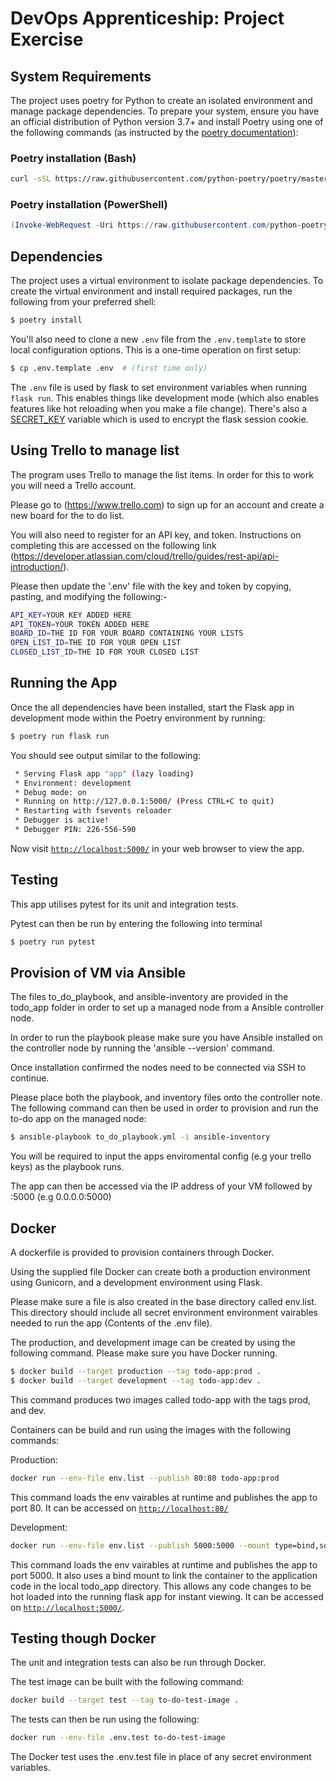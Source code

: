 # DevOps Apprenticeship: Project Exercise

## System Requirements

The project uses poetry for Python to create an isolated environment and manage package dependencies. To prepare your system, ensure you have an official distribution of Python version 3.7+ and install Poetry using one of the following commands (as instructed by the [poetry documentation](https://python-poetry.org/docs/#system-requirements)):

### Poetry installation (Bash)

```bash
curl -sSL https://raw.githubusercontent.com/python-poetry/poetry/master/install-poetry.py | python -
```

### Poetry installation (PowerShell)

```powershell
(Invoke-WebRequest -Uri https://raw.githubusercontent.com/python-poetry/poetry/master/install-poetry.py -UseBasicParsing).Content | python -
```

## Dependencies

The project uses a virtual environment to isolate package dependencies. To create the virtual environment and install required packages, run the following from your preferred shell:

```bash
$ poetry install
```

You'll also need to clone a new `.env` file from the `.env.template` to store local configuration options. This is a one-time operation on first setup:

```bash
$ cp .env.template .env  # (first time only)
```

The `.env` file is used by flask to set environment variables when running `flask run`. This enables things like development mode (which also enables features like hot reloading when you make a file change). There's also a [SECRET_KEY](https://flask.palletsprojects.com/en/1.1.x/config/#SECRET_KEY) variable which is used to encrypt the flask session cookie.

## Using Trello to manage list

The program uses Trello to manage the list items.  In order for this to work you will need a Trello account.

Please go to (https://www.trello.com) to sign up for an account and create a new board for the to do list.

You will also need to register for an API key, and token.  Instructions on completing this are accessed on the following link (https://developer.atlassian.com/cloud/trello/guides/rest-api/api-introduction/).

Please then update the '.env' file with the key and token by copying, pasting, and modifying the following:-

```bash
API_KEY=YOUR KEY ADDED HERE
API_TOKEN=YOUR TOKEN ADDED HERE
BOARD_ID=THE ID FOR YOUR BOARD CONTAINING YOUR LISTS
OPEN_LIST_ID=THE ID FOR YOUR OPEN LIST
CLOSED_LIST_ID=THE ID FOR YOUR CLOSED LIST
```
## Running the App

Once the all dependencies have been installed, start the Flask app in development mode within the Poetry environment by running:
```bash
$ poetry run flask run
```

You should see output similar to the following:
```bash
 * Serving Flask app "app" (lazy loading)
 * Environment: development
 * Debug mode: on
 * Running on http://127.0.0.1:5000/ (Press CTRL+C to quit)
 * Restarting with fsevents reloader
 * Debugger is active!
 * Debugger PIN: 226-556-590
```
Now visit [`http://localhost:5000/`](http://localhost:5000/) in your web browser to view the app.

## Testing

This app utilises pytest for its unit and integration tests.

Pytest can then be run by entering the following into terminal

```bash
$ poetry run pytest
```

## Provision of VM via Ansible

The files to_do_playbook, and ansible-inventory are provided in the todo_app folder in order to set up a managed node from a Ansible controller node.

In order to run the playbook please make sure you have Ansible installed on the controller node by running the 'ansible --version' command.

Once installation confirmed the nodes need to be connected via SSH to continue.

Please place both the playbook, and inventory files onto the controller note.  The following command can then be used in order to provision and run the to-do app on the managed node:

```bash
$ ansible-playbook to_do_playbook.yml -i ansible-inventory
```
You will be required to input the apps enviromental config (e.g your trello keys) as the playbook runs.

The app can then be accessed via the IP address of your VM followed by :5000 (e.g 0.0.0.0:5000)

## Docker

A dockerfile is provided to provision containers through Docker.  

Using the supplied file Docker can create both a production environment using Gunicorn, and a development environment using Flask.

Please make sure a file is also created in the base directory called env.list.  This directory should include all secret environment environment vairables needed to run the app (Contents of the .env file).

The production, and development image can be created by using the following command.  Please make sure you have Docker running.

```bash
$ docker build --target production --tag todo-app:prod .
$ docker build --target development --tag todo-app:dev .
```
This command produces two images called todo-app with the tags prod, and dev.

Containers can be build and run using the images with the following commands:

Production:
```bash
docker run --env-file env.list --publish 80:80 todo-app:prod 
```
This command loads the env vairables at runtime and publishes the app to port 80.  It can be accessed on [`http://localhost:80/`](http://localhost:80/)

Development:
```bash
docker run --env-file env.list --publish 5000:5000 --mount type=bind,source="$(pwd)"/todo_app,target=/app/todo_app todo-app:dev
```
This command loads the env vairables at runtime and publishes the app to port 5000.  It also uses a bind mount to link the container to the application code in the local todo_app directory.  This allows any code changes to be hot loaded into the running flask app for instant viewing.  It can be accessed on [`http://localhost:5000/`](http://localhost:5000/).

## Testing though Docker

The unit and integration tests can also be run through Docker.

The test image can be built with the following command:

```bash
docker build --target test --tag to-do-test-image .
```

The tests can then be run using the following:

```bash
docker run --env-file .env.test to-do-test-image
```
The Docker test uses the .env.test file in place of any secret environment variables.